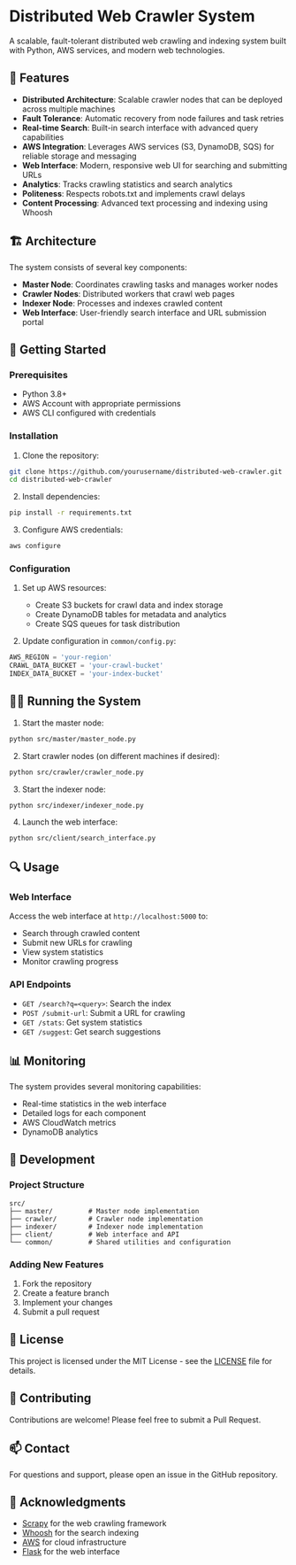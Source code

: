 # Distributed Web Crawler System

A scalable, fault-tolerant distributed web crawling and indexing system built with Python, AWS services, and modern web technologies.

## 🌟 Features

- **Distributed Architecture**: Scalable crawler nodes that can be deployed across multiple machines
- **Fault Tolerance**: Automatic recovery from node failures and task retries
- **Real-time Search**: Built-in search interface with advanced query capabilities
- **AWS Integration**: Leverages AWS services (S3, DynamoDB, SQS) for reliable storage and messaging
- **Web Interface**: Modern, responsive web UI for searching and submitting URLs
- **Analytics**: Tracks crawling statistics and search analytics
- **Politeness**: Respects robots.txt and implements crawl delays
- **Content Processing**: Advanced text processing and indexing using Whoosh

## 🏗️ Architecture

The system consists of several key components:

- **Master Node**: Coordinates crawling tasks and manages worker nodes
- **Crawler Nodes**: Distributed workers that crawl web pages
- **Indexer Node**: Processes and indexes crawled content
- **Web Interface**: User-friendly search interface and URL submission portal

## 🚀 Getting Started

### Prerequisites

- Python 3.8+
- AWS Account with appropriate permissions
- AWS CLI configured with credentials

### Installation

1. Clone the repository:
```bash
git clone https://github.com/yourusername/distributed-web-crawler.git
cd distributed-web-crawler
```

2. Install dependencies:
```bash
pip install -r requirements.txt
```

3. Configure AWS credentials:
```bash
aws configure
```

### Configuration

1. Set up AWS resources:
   - Create S3 buckets for crawl data and index storage
   - Create DynamoDB tables for metadata and analytics
   - Create SQS queues for task distribution

2. Update configuration in `common/config.py`:
```python
AWS_REGION = 'your-region'
CRAWL_DATA_BUCKET = 'your-crawl-bucket'
INDEX_DATA_BUCKET = 'your-index-bucket'
```

## 🏃‍♂️ Running the System

1. Start the master node:
```bash
python src/master/master_node.py
```

2. Start crawler nodes (on different machines if desired):
```bash
python src/crawler/crawler_node.py
```

3. Start the indexer node:
```bash
python src/indexer/indexer_node.py
```

4. Launch the web interface:
```bash
python src/client/search_interface.py
```

## 🔍 Usage

### Web Interface

Access the web interface at `http://localhost:5000` to:
- Search through crawled content
- Submit new URLs for crawling
- View system statistics
- Monitor crawling progress

### API Endpoints

- `GET /search?q=<query>`: Search the index
- `POST /submit-url`: Submit a URL for crawling
- `GET /stats`: Get system statistics
- `GET /suggest`: Get search suggestions

## 📊 Monitoring

The system provides several monitoring capabilities:
- Real-time statistics in the web interface
- Detailed logs for each component
- AWS CloudWatch metrics
- DynamoDB analytics

## 🔧 Development

### Project Structure

```
src/
├── master/         # Master node implementation
├── crawler/        # Crawler node implementation
├── indexer/        # Indexer node implementation
├── client/         # Web interface and API
└── common/         # Shared utilities and configuration
```

### Adding New Features

1. Fork the repository
2. Create a feature branch
3. Implement your changes
4. Submit a pull request

## 📝 License

This project is licensed under the MIT License - see the [LICENSE](LICENSE) file for details.

## 🤝 Contributing

Contributions are welcome! Please feel free to submit a Pull Request.

## 📫 Contact

For questions and support, please open an issue in the GitHub repository.

## 🙏 Acknowledgments

- [Scrapy](https://scrapy.org/) for the web crawling framework
- [Whoosh](https://whoosh.readthedocs.io/) for the search indexing
- [AWS](https://aws.amazon.com/) for cloud infrastructure
- [Flask](https://flask.palletsprojects.com/) for the web interface 